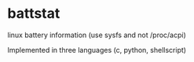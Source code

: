 battstat
========

linux battery information (use sysfs and not /proc/acpi)

Implemented in three languages (c, python, shellscript)
